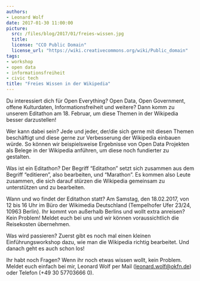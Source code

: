 ```yaml
---
authors: 
- Leonard Wolf
date: 2017-01-30 11:00:00
picture:
  src: /files/blog/2017/01/freies-wissen.jpg
  title: 
  license: "CCO Public Domain"
  license_url: "https://wiki.creativecommons.org/wiki/Public_domain"
tags:
- workshop
- open data
- informationsfreiheit
- civic tech
title: "Freies Wissen in der Wikipedia"
--- 
```


Du interessiert dich für Open Everything? Open Data, Open Government, offene Kulturdaten, Informationsfreiheit und weitere? Dann komm zu unserem Editathon am 18. Februar, um diese Themen in der Wikipedia besser darzustellen!

Wer kann dabei sein? Jede und jeder, der/die sich gerne mit diesen Themen beschäftigt und diese gerne zur Verbesserung der Wikipedia einbauen würde. So können wir beispielsweise Ergebnisse von Open Data Projekten als Belege in der Wikipedia anführen, um diese noch fundierter zu gestalten.

Was ist ein Editathon? Der Begriff “Editathon” setzt sich zusammen aus dem Begriff “editieren”, also bearbeiten, und “Marathon”. Es kommen also Leute zusammen, die sich darauf stürzen die Wikipedia gemeinsam zu unterstützen und zu bearbeiten.

Wann und wo findet der Editathon statt? Am Samstag, den 18.02.2017, von 12 bis 16 Uhr im Büro der Wikimedia Deutschland (Tempelhofer Ufer 23/24, 10963 Berlin). Ihr kommt von außerhalb Berlins und wollt extra anreisen? Kein Problem! Meldet euch bei uns und wir können voraussichtlich die Reisekosten übernehmen.

Was wird passieren? Zuerst gibt es noch mal einen kleinen Einführungsworkshop dazu, wie man die Wikipedia richtig bearbeitet. Und danach geht es auch schon los!

Ihr habt noch Fragen? Wenn ihr noch etwas wissen wollt, kein Problem. Meldet euch einfach bei mir, Leonard Wolf per Mail (leonard.wolf@okfn.de) oder Telefon (+49 30 57703666 0).